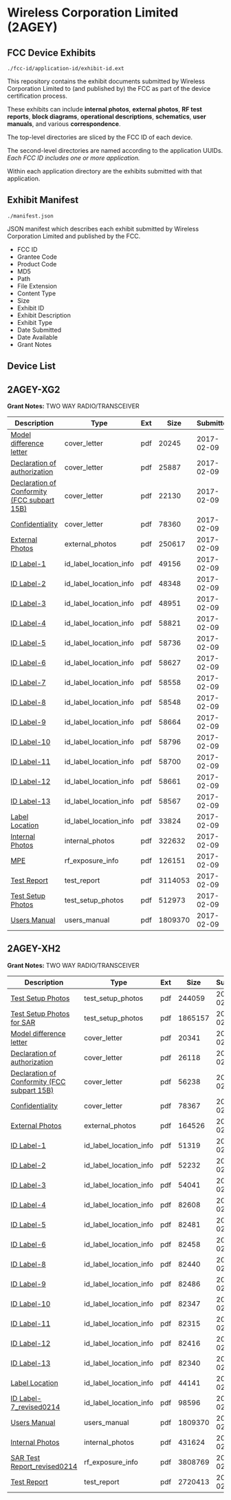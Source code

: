 # Wireless Corporation Limited (2AGEY)
## FCC Device Exhibits

```
./fcc-id/application-id/exhibit-id.ext
```

This repository contains the exhibit documents submitted by Wireless Corporation Limited to (and published by) the FCC as part of the device certification process.

These exhibits can include **internal photos**, **external photos**, **RF test reports**, **block diagrams**, **operational descriptions**, **schematics**, **user manuals**, and various **correspondence**.

The top-level directories are sliced by the FCC ID of each device.

The second-level directories are named according to the application UUIDs. *Each FCC ID includes one or more application.*

Within each application directory are the exhibits submitted with that application. 

## Exhibit Manifest

```
./manifest.json
```

JSON manifest which describes each exhibit submitted by Wireless Corporation Limited and published by the FCC.

- FCC ID
- Grantee Code
- Product Code
- MD5
- Path
- File Extension
- Content Type
- Size
- Exhibit ID
- Exhibit Description
- Exhibit Type
- Date Submitted
- Date Available
- Grant Notes

## Device List
## 2AGEY-XG2
**Grant Notes:** TWO WAY RADIO/TRANSCEIVER

| Description | Type | Ext | Size | Submitted | Available |
| ----------- | ---- | --- | ---- | --------- | --------- |
| [Model difference letter](2AGEY-XG2/94ebbc756bbaa82962130822be01cf40/3279201.pdf) | cover_letter | pdf | 20245 | 2017-02-09 | 2017-02-10 |
| [Declaration of authorization](2AGEY-XG2/94ebbc756bbaa82962130822be01cf40/3279202.pdf) | cover_letter | pdf | 25887 | 2017-02-09 | 2017-02-10 |
| [Declaration of Conformity (FCC subpart 15B)](2AGEY-XG2/94ebbc756bbaa82962130822be01cf40/3279203.pdf) | cover_letter | pdf | 22130 | 2017-02-09 | 2017-02-10 |
| [Confidentiality](2AGEY-XG2/94ebbc756bbaa82962130822be01cf40/3279204.pdf) | cover_letter | pdf | 78360 | 2017-02-09 | 2017-02-10 |
| [External Photos](2AGEY-XG2/94ebbc756bbaa82962130822be01cf40/3279196.pdf) | external_photos | pdf | 250617 | 2017-02-09 | 2017-02-10 |
| [ID Label-1](2AGEY-XG2/94ebbc756bbaa82962130822be01cf40/3279183.pdf) | id_label_location_info | pdf | 49156 | 2017-02-09 | 2017-02-10 |
| [ID Label-2](2AGEY-XG2/94ebbc756bbaa82962130822be01cf40/3279184.pdf) | id_label_location_info | pdf | 48348 | 2017-02-09 | 2017-02-10 |
| [ID Label-3](2AGEY-XG2/94ebbc756bbaa82962130822be01cf40/3279185.pdf) | id_label_location_info | pdf | 48951 | 2017-02-09 | 2017-02-10 |
| [ID Label-4](2AGEY-XG2/94ebbc756bbaa82962130822be01cf40/3279186.pdf) | id_label_location_info | pdf | 58821 | 2017-02-09 | 2017-02-10 |
| [ID Label-5](2AGEY-XG2/94ebbc756bbaa82962130822be01cf40/3279187.pdf) | id_label_location_info | pdf | 58736 | 2017-02-09 | 2017-02-10 |
| [ID Label-6](2AGEY-XG2/94ebbc756bbaa82962130822be01cf40/3279188.pdf) | id_label_location_info | pdf | 58627 | 2017-02-09 | 2017-02-10 |
| [ID Label-7](2AGEY-XG2/94ebbc756bbaa82962130822be01cf40/3279189.pdf) | id_label_location_info | pdf | 58558 | 2017-02-09 | 2017-02-10 |
| [ID Label-8](2AGEY-XG2/94ebbc756bbaa82962130822be01cf40/3279190.pdf) | id_label_location_info | pdf | 58548 | 2017-02-09 | 2017-02-10 |
| [ID Label-9](2AGEY-XG2/94ebbc756bbaa82962130822be01cf40/3279191.pdf) | id_label_location_info | pdf | 58664 | 2017-02-09 | 2017-02-10 |
| [ID Label-10](2AGEY-XG2/94ebbc756bbaa82962130822be01cf40/3279192.pdf) | id_label_location_info | pdf | 58796 | 2017-02-09 | 2017-02-10 |
| [ID Label-11](2AGEY-XG2/94ebbc756bbaa82962130822be01cf40/3279193.pdf) | id_label_location_info | pdf | 58700 | 2017-02-09 | 2017-02-10 |
| [ID Label-12](2AGEY-XG2/94ebbc756bbaa82962130822be01cf40/3279194.pdf) | id_label_location_info | pdf | 58661 | 2017-02-09 | 2017-02-10 |
| [ID Label-13](2AGEY-XG2/94ebbc756bbaa82962130822be01cf40/3279195.pdf) | id_label_location_info | pdf | 58567 | 2017-02-09 | 2017-02-10 |
| [Label Location](2AGEY-XG2/94ebbc756bbaa82962130822be01cf40/3279198.pdf) | id_label_location_info | pdf | 33824 | 2017-02-09 | 2017-02-10 |
| [Internal Photos](2AGEY-XG2/94ebbc756bbaa82962130822be01cf40/3279197.pdf) | internal_photos | pdf | 322632 | 2017-02-09 | 2017-02-10 |
| [MPE](2AGEY-XG2/94ebbc756bbaa82962130822be01cf40/3279205.pdf) | rf_exposure_info | pdf | 126151 | 2017-02-09 | 2017-02-10 |
| [Test Report](2AGEY-XG2/94ebbc756bbaa82962130822be01cf40/3279206.pdf) | test_report | pdf | 3114053 | 2017-02-09 | 2017-02-10 |
| [Test Setup Photos](2AGEY-XG2/94ebbc756bbaa82962130822be01cf40/3279199.pdf) | test_setup_photos | pdf | 512973 | 2017-02-09 | 2017-02-10 |
| [Users Manual](2AGEY-XG2/94ebbc756bbaa82962130822be01cf40/3279200.pdf) | users_manual | pdf | 1809370 | 2017-02-09 | 2017-02-10 |
## 2AGEY-XH2
**Grant Notes:** TWO WAY RADIO/TRANSCEIVER

| Description | Type | Ext | Size | Submitted | Available |
| ----------- | ---- | --- | ---- | --------- | --------- |
| [Test Setup Photos](2AGEY-XH2/4f577573af205e4efed8d3e2ad2540b8/3280240.pdf) | test_setup_photos | pdf | 244059 | 2017-02-10 | 2017-02-14 |
| [Test Setup Photos for SAR](2AGEY-XH2/4f577573af205e4efed8d3e2ad2540b8/3280236.pdf) | test_setup_photos | pdf | 1865157 | 2017-02-10 | 2017-02-14 |
| [Model difference letter](2AGEY-XH2/4f577573af205e4efed8d3e2ad2540b8/3280242.pdf) | cover_letter | pdf | 20341 | 2017-02-10 | 2017-02-14 |
| [Declaration of authorization](2AGEY-XH2/4f577573af205e4efed8d3e2ad2540b8/3280243.pdf) | cover_letter | pdf | 26118 | 2017-02-10 | 2017-02-14 |
| [Declaration of Conformity (FCC subpart 15B)](2AGEY-XH2/4f577573af205e4efed8d3e2ad2540b8/3280244.pdf) | cover_letter | pdf | 56238 | 2017-02-10 | 2017-02-14 |
| [Confidentiality](2AGEY-XH2/4f577573af205e4efed8d3e2ad2540b8/3280245.pdf) | cover_letter | pdf | 78367 | 2017-02-10 | 2017-02-14 |
| [External Photos](2AGEY-XH2/4f577573af205e4efed8d3e2ad2540b8/3280237.pdf) | external_photos | pdf | 164526 | 2017-02-10 | 2017-02-14 |
| [ID Label-1](2AGEY-XH2/4f577573af205e4efed8d3e2ad2540b8/3280223.pdf) | id_label_location_info | pdf | 51319 | 2017-02-10 | 2017-02-14 |
| [ID Label-2](2AGEY-XH2/4f577573af205e4efed8d3e2ad2540b8/3280224.pdf) | id_label_location_info | pdf | 52232 | 2017-02-10 | 2017-02-14 |
| [ID Label-3](2AGEY-XH2/4f577573af205e4efed8d3e2ad2540b8/3280225.pdf) | id_label_location_info | pdf | 54041 | 2017-02-10 | 2017-02-14 |
| [ID Label-4](2AGEY-XH2/4f577573af205e4efed8d3e2ad2540b8/3280226.pdf) | id_label_location_info | pdf | 82608 | 2017-02-10 | 2017-02-14 |
| [ID Label-5](2AGEY-XH2/4f577573af205e4efed8d3e2ad2540b8/3280227.pdf) | id_label_location_info | pdf | 82481 | 2017-02-10 | 2017-02-14 |
| [ID Label-6](2AGEY-XH2/4f577573af205e4efed8d3e2ad2540b8/3280228.pdf) | id_label_location_info | pdf | 82458 | 2017-02-10 | 2017-02-14 |
| [ID Label-8](2AGEY-XH2/4f577573af205e4efed8d3e2ad2540b8/3280230.pdf) | id_label_location_info | pdf | 82440 | 2017-02-10 | 2017-02-14 |
| [ID Label-9](2AGEY-XH2/4f577573af205e4efed8d3e2ad2540b8/3280231.pdf) | id_label_location_info | pdf | 82486 | 2017-02-10 | 2017-02-14 |
| [ID Label-10](2AGEY-XH2/4f577573af205e4efed8d3e2ad2540b8/3280232.pdf) | id_label_location_info | pdf | 82347 | 2017-02-10 | 2017-02-14 |
| [ID Label-11](2AGEY-XH2/4f577573af205e4efed8d3e2ad2540b8/3280233.pdf) | id_label_location_info | pdf | 82315 | 2017-02-10 | 2017-02-14 |
| [ID Label-12](2AGEY-XH2/4f577573af205e4efed8d3e2ad2540b8/3280234.pdf) | id_label_location_info | pdf | 82416 | 2017-02-10 | 2017-02-14 |
| [ID Label-13](2AGEY-XH2/4f577573af205e4efed8d3e2ad2540b8/3280235.pdf) | id_label_location_info | pdf | 82340 | 2017-02-10 | 2017-02-14 |
| [Label Location](2AGEY-XH2/4f577573af205e4efed8d3e2ad2540b8/3280239.pdf) | id_label_location_info | pdf | 44141 | 2017-02-10 | 2017-02-14 |
| [ID Label-7_revised0214](2AGEY-XH2/4f577573af205e4efed8d3e2ad2540b8/3282605.pdf) | id_label_location_info | pdf | 98596 | 2017-02-14 | 2017-02-14 |
| [Users Manual](2AGEY-XH2/4f577573af205e4efed8d3e2ad2540b8/3279200.pdf) | users_manual | pdf | 1809370 | 2017-02-10 | 2017-02-14 |
| [Internal Photos](2AGEY-XH2/4f577573af205e4efed8d3e2ad2540b8/3280238.pdf) | internal_photos | pdf | 431624 | 2017-02-10 | 2017-02-14 |
| [SAR Test Report_revised0214](2AGEY-XH2/4f577573af205e4efed8d3e2ad2540b8/3282604.pdf) | rf_exposure_info | pdf | 3808769 | 2017-02-14 | 2017-02-14 |
| [Test Report](2AGEY-XH2/4f577573af205e4efed8d3e2ad2540b8/3280247.pdf) | test_report | pdf | 2720413 | 2017-02-10 | 2017-02-14 |
